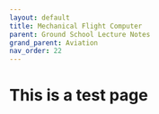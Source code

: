 ```yaml
---
layout: default
title: Mechanical Flight Computer
parent: Ground School Lecture Notes
grand_parent: Aviation
nav_order: 22
---
```


# This is a test page